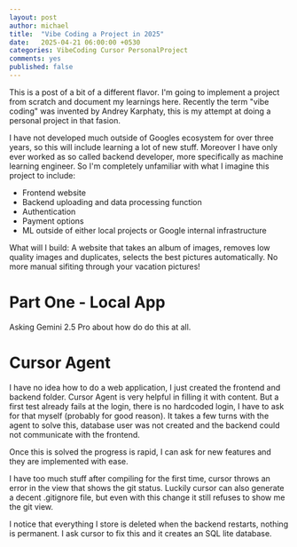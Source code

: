 ```yaml
---
layout: post
author: michael
title:  "Vibe Coding a Project in 2025"
date:   2025-04-21 06:00:00 +0530
categories: VibeCoding Cursor PersonalProject
comments: yes
published: false
---
```


This is a post of a bit of a different flavor. I'm going to implement a project from scratch and document my learnings here. Recently the term "vibe coding" was invented by Andrey Karphaty, this is my attempt at doing a personal project in that fasion.

I have not developed much outside of Googles ecosystem for over three years, so this will include learning a lot of new stuff. Moreover I have only ever worked as so called backend developer, more specifically as machine learning engineer. So I'm completely unfamiliar with what I imagine this project to include:

* Frontend website
* Backend uploading and data processing function
* Authentication
* Payment options
* ML outside of either local projects or Google internal infrastructure


What will I build: A website that takes an album of images, removes low quality images and duplicates, selects the best pictures automatically. No more manual sifiting through your vacation pictures!

# Part One - Local App

Asking Gemini 2.5 Pro about how do do this at all.

# Cursor Agent

I have no idea how to do a web application, I just created the frontend and backend folder. Cursor Agent is very helpful in filling it with content. But a first test already fails at the login, there is no hardcoded login, I have to ask for that myself (probably for good reason). It takes a few turns with the agent to solve this, database user was not created and the backend could not communicate with the frontend.

Once this is solved the progress is rapid, I can ask for new features and they are implemented with ease.

I have too much stuff after compiling for the first time, cursor throws an error in the view that shows the git status. Luckily cursor can also generate a decent .gitignore file, but even with this change it still refuses to show me the git view.

I notice that everything I store is deleted when the backend restarts, nothing is permanent. I ask cursor to fix this and it creates an SQL lite database.



